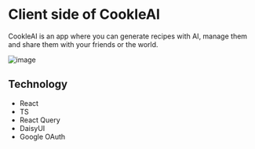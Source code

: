 
# Client side of CookleAI

CookleAI is an app where you can generate recipes with AI, manage them and share them with your friends or the world.

![image](https://github.com/user-attachments/assets/55a2339b-97c4-47ba-b56f-395a88db2477)


## Technology

- React
- TS
- React Query
- DaisyUI
- Google OAuth
